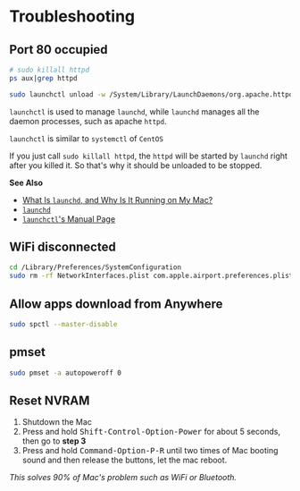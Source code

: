 # Troubleshooting

## Port 80 occupied

```bash
# sudo killall httpd
ps aux|grep httpd

sudo launchctl unload -w /System/Library/LaunchDaemons/org.apache.httpd.plist
```

`launchctl` is used to manage `launchd`, while `launchd` manages all the daemon processes, such as apache `httpd`.

`launchctl` is similar to `systemctl` of `CentOS`

If you just call `sudo killall httpd`, the `httpd` will be started by `launchd` right after you killed it. So that's why it should be unloaded to be stopped.

**See Also**

- [What Is `launchd`, and Why Is It Running on My Mac?](https://www.howtogeek.com/319048/what-is-launchd-and-why-is-it-running-on-my-mac/)
- [`launchd`](http://www.launchd.info/)
- [`launchctl`'s Manual Page ](https://developer.apple.com/legacy/library/documentation/Darwin/Reference/ManPages/man1/launchctl.1.html)

## WiFi disconnected

```bash
cd /Library/Preferences/SystemConfiguration
sudo rm -rf NetworkInterfaces.plist com.apple.airport.preferences.plist com.apple.network.eapolclient.configuration.plist preferences.plist
```

## Allow apps download from Anywhere

```bash
sudo spctl --master-disable
```

## pmset

```bash
sudo pmset -a autopoweroff 0
```

## Reset NVRAM

1. Shutdown the Mac
2. Press and hold <kbd>Shift-Control-Option-Power</kbd> for about 5 seconds, then go to **step 3**
3. Press and hold <kbd>Command-Option-P-R</kbd> until two times of Mac booting sound and then release the buttons, let the mac reboot.

_This solves 90% of Mac's problem such as WiFi or Bluetooth._